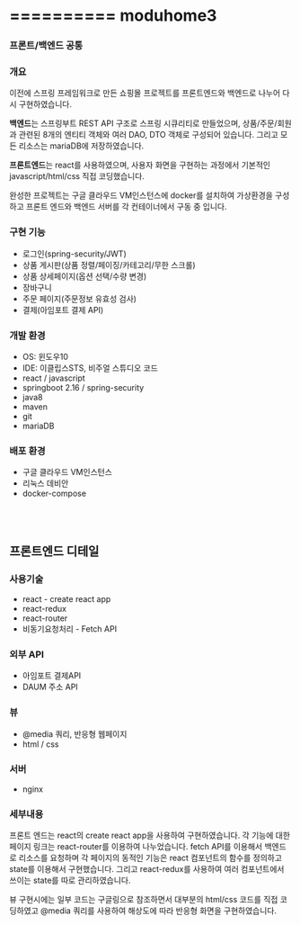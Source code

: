 
==========
moduhome3
==========

### 프론트/백엔드 공통

### 개요
이전에 스프링 프레임워크로 만든 쇼핑몰 프로젝트를 프론트엔드와 백엔드로 나누어 다시 구현하였습니다.  

**백엔드**는 스프링부트 REST API 구조로 스프링 시큐리티로 만들었으며, 상품/주문/회원과 관련된 8개의 엔티티 객체와 여러 DAO, DTO 객체로 구성되어 있습니다. 그리고 모든 리소스는 mariaDB에 저장하였습니다. 

**프론트엔드**는 react를 사용하였으며, 사용자 화면을 구현하는 과정에서 기본적인 javascript/html/css 직접 코딩했습니다.  

완성한 프로젝트는 구글 클라우드 VM인스턴스에 docker를 설치하여 가상환경을 구성하고 프론트 엔드와 백엔드 서버를 각 컨테이너에서 구동 중 입니다.

### 구현 기능
* 로그인(spring-security/JWT)
* 상품 게시판(상품 정렬/페이징/카테고리/무한 스크롤)
* 상품 상세페이지(옵션 선택/수량 변경)
* 장바구니
* 주문 페이지(주문정보 유효성 검사)
* 결제(아임포트 결제 API)

### 개발 환경
* OS: 윈도우10
* IDE: 이클립스STS, 비주얼 스튜디오 코드
* react / javascript
* springboot 2.16 / spring-security
* java8
* maven
* git
* mariaDB

### 배포 환경
* 구글 클라우드 VM인스턴스
* 리눅스 데비안
* docker-compose  


<br/><br/>

## 프론트엔드 디테일

### 사용기술
* react - create react app
* react-redux
* react-router
* 비동기요청처리 - Fetch API

### 외부 API
* 아임포트 결제API
* DAUM 주소 API

### 뷰
* @media 쿼리, 반응형 웹페이지
* html / css

### 서버
* nginx 

### 세부내용
프론트 엔드는 react의 create react app을 사용하여 구현하였습니다. 각 기능에 대한 페이지 링크는 react-router를 이용하여 나누었습니다.
fetch API를 이용해서 백엔드로 리소스를 요청하며 각 페이지의 동적인 기능은 react 컴포넌트의 함수를 정의하고 state를 이용해서 구현했습니다. 그리고 react-redux를 사용하여 여러 컴포넌트에서 쓰이는 state를 따로 관리하였습니다.
 
뷰 구현시에는 일부 코드는 구글링으로 참조하면서 대부분의 html/css 코드를 직접 코딩하였고 @media 쿼리를 사용하여 해상도에 따라 반응형 화면을 구현하였습니다.



